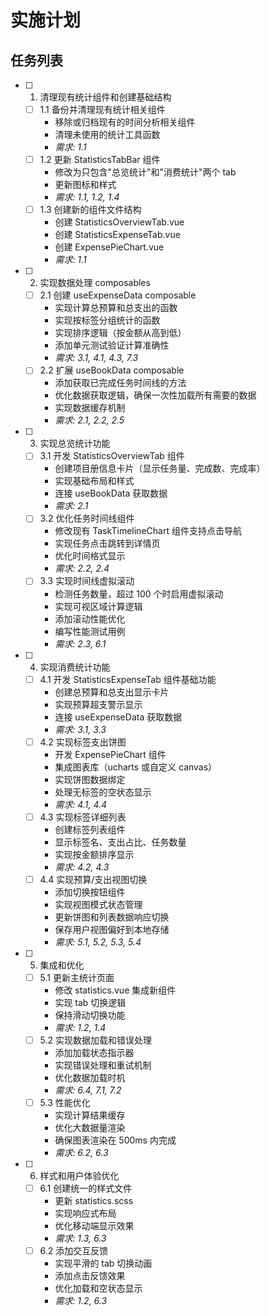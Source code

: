 # 实施计划

## 任务列表

- [ ] 1. 清理现有统计组件和创建基础结构
  - [ ] 1.1 备份并清理现有统计相关组件
    - 移除或归档现有的时间分析相关组件
    - 清理未使用的统计工具函数
    - _需求: 1.1_
  - [ ] 1.2 更新 StatisticsTabBar 组件
    - 修改为只包含"总览统计"和"消费统计"两个 tab
    - 更新图标和样式
    - _需求: 1.1, 1.2, 1.4_
  - [ ] 1.3 创建新的组件文件结构
    - 创建 StatisticsOverviewTab.vue
    - 创建 StatisticsExpenseTab.vue
    - 创建 ExpensePieChart.vue
    - _需求: 1.1_

- [ ] 2. 实现数据处理 composables
  - [ ] 2.1 创建 useExpenseData composable
    - 实现计算总预算和总支出的函数
    - 实现按标签分组统计的函数
    - 实现排序逻辑（按金额从高到低）
    - 添加单元测试验证计算准确性
    - _需求: 3.1, 4.1, 4.3, 7.3_
  - [ ] 2.2 扩展 useBookData composable
    - 添加获取已完成任务时间线的方法
    - 优化数据获取逻辑，确保一次性加载所有需要的数据
    - 实现数据缓存机制
    - _需求: 2.1, 2.2, 2.5_

- [ ] 3. 实现总览统计功能
  - [ ] 3.1 开发 StatisticsOverviewTab 组件
    - 创建项目册信息卡片（显示任务量、完成数、完成率）
    - 实现基础布局和样式
    - 连接 useBookData 获取数据
    - _需求: 2.1_
  - [ ] 3.2 优化任务时间线组件
    - 修改现有 TaskTimelineChart 组件支持点击导航
    - 实现任务点击跳转到详情页
    - 优化时间格式显示
    - _需求: 2.2, 2.4_
  - [ ] 3.3 实现时间线虚拟滚动
    - 检测任务数量，超过 100 个时启用虚拟滚动
    - 实现可视区域计算逻辑
    - 添加滚动性能优化
    - 编写性能测试用例
    - _需求: 2.3, 6.1_

- [ ] 4. 实现消费统计功能
  - [ ] 4.1 开发 StatisticsExpenseTab 组件基础功能
    - 创建总预算和总支出显示卡片
    - 实现预算超支警示显示
    - 连接 useExpenseData 获取数据
    - _需求: 3.1, 3.3_
  - [ ] 4.2 实现标签支出饼图
    - 开发 ExpensePieChart 组件
    - 集成图表库（ucharts 或自定义 canvas）
    - 实现饼图数据绑定
    - 处理无标签的空状态显示
    - _需求: 4.1, 4.4_
  - [ ] 4.3 实现标签详细列表
    - 创建标签列表组件
    - 显示标签名、支出占比、任务数量
    - 实现按金额排序显示
    - _需求: 4.2, 4.3_
  - [ ] 4.4 实现预算/支出视图切换
    - 添加切换按钮组件
    - 实现视图模式状态管理
    - 更新饼图和列表数据响应切换
    - 保存用户视图偏好到本地存储
    - _需求: 5.1, 5.2, 5.3, 5.4_

- [ ] 5. 集成和优化
  - [ ] 5.1 更新主统计页面
    - 修改 statistics.vue 集成新组件
    - 实现 tab 切换逻辑
    - 保持滑动切换功能
    - _需求: 1.2, 1.4_
  - [ ] 5.2 实现数据加载和错误处理
    - 添加加载状态指示器
    - 实现错误处理和重试机制
    - 优化数据加载时机
    - _需求: 6.4, 7.1, 7.2_
  - [ ] 5.3 性能优化
    - 实现计算结果缓存
    - 优化大数据量渲染
    - 确保图表渲染在 500ms 内完成
    - _需求: 6.2, 6.3_

- [ ] 6. 样式和用户体验优化
  - [ ] 6.1 创建统一的样式文件
    - 更新 statistics.scss
    - 实现响应式布局
    - 优化移动端显示效果
    - _需求: 1.3, 6.3_
  - [ ] 6.2 添加交互反馈
    - 实现平滑的 tab 切换动画
    - 添加点击反馈效果
    - 优化加载和空状态显示
    - _需求: 1.2, 6.3_

